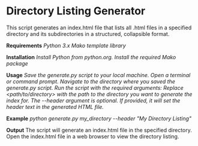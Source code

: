 <h1>Directory Listing Generator</h1>
This script generates an index.html file that lists all .html files in a specified directory and its subdirectories in a structured, collapsible format.

**Requirements**
_Python 3.x
Mako template library_

**Installation**
_Install Python from python.org.
Install the required Mako package_

**Usage**
_Save the generate.py script to your local machine.
Open a terminal or command prompt.
Navigate to the directory where you saved the generate.py script.
Run the script with the required arguments:
Replace <path/to/directory> with the path to the directory you want to generate the index for.
The --header argument is optional. If provided, it will set the header text in the generated HTML file._

**Example** 
_python generate.py my_directory --header "My Directory Listing"_

**Output**
The script will generate an index.html file in the specified directory. Open the index.html file in a web browser to view the directory listing.

